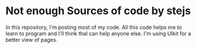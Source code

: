 # Not enough Sources of code by stejs
In this repository, I'm posting most of my code. All this code helps me to learn to program and I'll think thal can help anyone else. I'm using UIkit for a better view of pages.